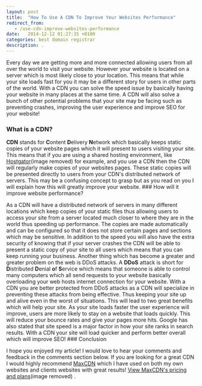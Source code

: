 ```yaml
---
layout: post
title:  "How To Use A CDN To Improve Your Websites Performance"
redirect_from:
   - /use-cdn-improve-websites-performance
date:   2014-12-12 01:27:35 +0100
categories: best domain registrar
description: .
---
```


Every day we are getting more and more connected allowing users from all over the world to visit your website. However your website is located on a server which is most likely close to your location. This means that while your site loads fast for you it may be a different story for users in other parts of the world. With a CDN you can solve the speed issue by basically having your website in many places at the same time. A CDN will also solve a bunch of other potential problems that your site may be facing such as preventing crashes, improving the user experience and improve SEO for your website!

### What is a CDN?

 **CDN** stands for **C**ontent **D**elivery **N**etwork which basically keeps static copies of your website pages which it will present to users visiting your site. This means that if you are using a shared hosting environment, like [Hostgator](http://www.kqzyfj.com/q997lnwtnvAIBEGGJIACBFCBJCC)(image removed) for example, and you use a CDN then the CDN will regularly make copies of your websites pages. These static copies will be presented directly to users from your CDN's distributed network of servers. This may be a confusing concept to grasp but as you read on you I will explain how this will greatly improve your website. ### How will it improve website performance?

 As a CDN will have a distributed network of servers in many different locations which keep copies of your static files thus allowing users to access your site from a server located much closer to where they are in the world thus speeding up performance. The copies are made automatically and can be configured so that it does not store certain pages and sections which may be sensitive. In addition to the speed you will also have the extra security of knowing that if your server crashes the CDN will be able to present a static copy of your site to all users which means that you can keep running your business. Another thing which has become a greater and greater problem on the web is DDoS attacks. A **DDoS** attack is short for **D**istributed **D**enial **o**f **S**ervice which means that someone is able to control many computers which all send requests to your website basically overloading your web hosts internet connection for your website. With a CDN you are better protected from DDoS attacks as a CDN will specialize in preventing these attacks from being effective. Thus keeping your site up and alive even in the worst of situations. This will lead to two great benefits which will help your site. As your site loads faster the user experience will improve, users are more likely to stay on a website that loads quickly. This will reduce your bounce rates and give your pages more hits. Google has also stated that site speed is a major factor in how your site ranks in search results. With a CDN your site will load quicker and perform better overall which will improve SEO! ### Conclusion

 I hope you enjoyed my article! I would love to hear your comments and feedback in the comments section below. If you are looking for a great CDN I would highly recommend [MaxCDN](http://www.tkqlhce.com/92102hz74z6MUNQSSVUMOOQUQRVP) which I have used on both my own websites and clients websites with great results! [View MaxCDN's pricing and plans](http://www.tkqlhce.com/92102hz74z6MUNQSSVUMOOQUQRVP)(image removed) .